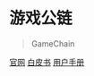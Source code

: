 

# 游戏公链
> GameChain



[官网](http://8.210.231.93)
[白皮书](http://gchain.oss-ap-northeast-1.aliyuncs.com/game-v1.0.pdf)
[用户手册](/README.md)


